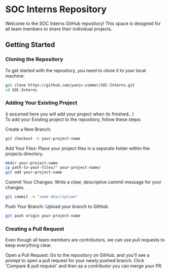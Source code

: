 # SOC Interns Repository

Welcome to the SOC Interns GitHub repository! This space is designed for all team members to share their individual projects.

## Getting Started

### Cloning the Repository

To get started with the repository, you need to clone it to your local machine:

```bash
git clone https://github.com/yaniv-simmer/SOC-Interns.git
cd SOC-Interns
```
### Adding Your Existing Project
(i assumed here you will add your project when its finished.. )<br />
To add your Existing project to the repository, follow these steps:

Create a New Branch: 
```bash
git checkout -b your-project-name
```
Add Your Files: Place your project files in a separate folder within the projects directory.
```bash
mkdir your-project-name
cp path-to-your-files/* your-project-name/
git add your-project-name
```
Commit Your Changes: Write a clear, descriptive commit message for your changes.
```bash
git commit -m "some description"
```
Push Your Branch: Upload your branch to GitHub.
```bash
git push origin your-project-name
```
### Creating a Pull Request
Even though all team members are contributors, we can use pull requests to keep everything clear.

Open a Pull Request: Go to the repository on GitHub, and you'll see a prompt to open a pull request for your newly pushed branch. Click 'Compare & pull request' and then as a contributor you can merge your PR.

